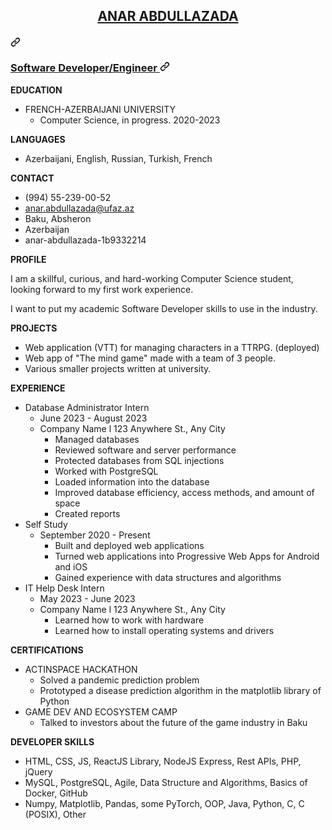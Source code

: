 <!DOCTYPE html>
<html lang="en">
  <body>
    <article class="markdown-body entry-content container-lg" itemprop="text">
      <h2 tabindex="-1" id="user-content-anar-abdullazada" dir="auto">
        <a class="heading-link" href="#anar-abdullazada">
          <p align="center" >ANAR ABDULLAZADA<p>
          <svg class="octicon octicon-link" viewBox="0 0 16 16" version="1.1" width="16" height="16" aria-hidden="true">
            <path
              d="m7.775 3.275 1.25-1.25a3.5 3.5 0 1 1 4.95 4.95l-2.5 2.5a3.5 3.5 0 0 1-4.95 0 .751.751 0 0 1 .018-1.042.751.751 0 0 1 1.042-.018 1.998 1.998 0 0 0 2.83 0l2.5-2.5a2.002 2.002 0 0 0-2.83-2.83l-1.25 1.25a.751.751 0 0 1-1.042-.018.751.751 0 0 1-.018-1.042Zm-4.69 9.64a1.998 1.998 0 0 0 2.83 0l1.25-1.25a.751.751 0 0 1 1.042.018.751.751 0 0 1 .018 1.042l-1.25 1.25a3.5 3.5 0 1 1-4.95-4.95l2.5-2.5a3.5 3.5 0 0 1 4.95 0 .751.751 0 0 1-.018 1.042.751.751 0 0 1-1.042.018 1.998 1.998 0 0 0-2.83 0l-2.5 2.5a1.998 1.998 0 0 0 0 2.83Z"
            ></path>
          </svg>
        </a>
      </h2>
      <h3 tabindex="-1" id="user-content-software-developerengineer" dir="auto">
        <a class="heading-link" href="#software-developerengineer">
          Software Developer/Engineer
          <svg class="octicon octicon-link" viewBox="0 0 16 16" version="1.1" width="16" height="16" aria-hidden="true">
            <path
              d="m7.775 3.275 1.25-1.25a3.5 3.5 0 1 1 4.95 4.95l-2.5 2.5a3.5 3.5 0 0 1-4.95 0 .751.751 0 0 1 .018-1.042.751.751 0 0 1 1.042-.018 1.998 1.998 0 0 0 2.83 0l2.5-2.5a2.002 2.002 0 0 0-2.83-2.83l-1.25 1.25a.751.751 0 0 1-1.042-.018.751.751 0 0 1-.018-1.042Zm-4.69 9.64a1.998 1.998 0 0 0 2.83 0l1.25-1.25a.751.751 0 0 1 1.042.018.751.751 0 0 1 .018 1.042l-1.25 1.25a3.5 3.5 0 1 1-4.95-4.95l2.5-2.5a3.5 3.5 0 0 1 4.95 0 .751.751 0 0 1-.018 1.042.751.751 0 0 1-1.042.018 1.998 1.998 0 0 0-2.83 0l-2.5 2.5a1.998 1.998 0 0 0 0 2.83Z"
            ></path>
          </svg>
        </a>
      </h3>
      <p dir="auto"><strong>EDUCATION</strong></p>
      <ul dir="auto">
        <li>
          FRENCH-AZERBAIJANI UNIVERSITY
          <ul dir="auto">
            <li>Computer Science, in progress. 2020-2023</li>
          </ul>
        </li>
      </ul>
      <p dir="auto"><strong>LANGUAGES</strong></p>
      <ul dir="auto">
        <li>Azerbaijani, English, Russian, Turkish, French</li>
      </ul>
      <p dir="auto"><strong>CONTACT</strong></p>
      <ul dir="auto">
        <li>(994) 55-239-00-52</li>
        <li><a href="mailto:anar.abdullazada@ufaz.az">anar.abdullazada@ufaz.az</a></li>
        <li>Baku, Absheron</li>
        <li>Azerbaijan</li>
        <li>anar-abdullazada-1b9332214</li>
      </ul>
      <p dir="auto"><strong>PROFILE</strong></p>
      <p dir="auto">I am a skillful, curious, and hard-working Computer Science student, looking forward to my first work experience.</p>
      <p dir="auto">I want to put my academic Software Developer skills to use in the industry.</p>
      <p dir="auto"><strong>PROJECTS</strong></p>
      <ul dir="auto">
        <li>Web application (VTT) for managing characters in a TTRPG. (deployed)</li>
        <li>Web app of "The mind game" made with a team of 3 people.</li>
        <li>Various smaller projects written at university.</li>
      </ul>
      <p dir="auto"><strong>EXPERIENCE</strong></p>
      <ul dir="auto">
        <li>
          Database Administrator Intern
          <ul dir="auto">
            <li>June 2023 - August 2023</li>
            <li>
              Company Name l 123 Anywhere St., Any City
              <ul dir="auto">
                <li>Managed databases</li>
                <li>Reviewed software and server performance</li>
                <li>Protected databases from SQL injections</li>
                <li>Worked with PostgreSQL</li>
                <li>Loaded information into the database</li>
                <li>Improved database efficiency, access methods, and amount of space</li>
                <li>Created reports</li>
              </ul>
            </li>
          </ul>
        </li>
        <li>
          Self Study
          <ul dir="auto">
            <li>
              September 2020 - Present
              <ul dir="auto">
                <li>Built and deployed web applications</li>
                <li>Turned web applications into Progressive Web Apps for Android and iOS</li>
                <li>Gained experience with data structures and algorithms</li>
              </ul>
            </li>
          </ul>
        </li>
        <li>
          IT Help Desk Intern
          <ul dir="auto">
            <li>May 2023 - June 2023</li>
            <li>
              Company Name l 123 Anywhere St., Any City
              <ul dir="auto">
                <li>Learned how to work with hardware</li>
                <li>Learned how to install operating systems and drivers</li>
              </ul>
            </li>
          </ul>
        </li>
      </ul>
      <p dir="auto"><strong>CERTIFICATIONS</strong></p>
      <ul dir="auto">
        <li>
          ACTINSPACE HACKATHON
          <ul dir="auto">
            <li>Solved a pandemic prediction problem</li>
            <li>Prototyped a disease prediction algorithm in the matplotlib library of Python</li>
          </ul>
        </li>
        <li>
          GAME DEV AND ECOSYSTEM CAMP
          <ul dir="auto">
            <li>Talked to investors about the future of the game industry in Baku</li>
          </ul>
        </li>
      </ul>
      <p dir="auto"><strong>DEVELOPER SKILLS</strong></p>
      <ul dir="auto">
        <li>HTML, CSS, JS, ReactJS Library, NodeJS Express, Rest APIs, PHP, jQuery</li>
        <li>MySQL, PostgreSQL, Agile, Data Structure and Algorithms, Basics of Docker, GitHub</li>
        <li>Numpy, Matplotlib, Pandas, some PyTorch, OOP, Java, Python, C, C (POSIX), Other</li>
      </ul>
    </article>
  </body>
</html>
